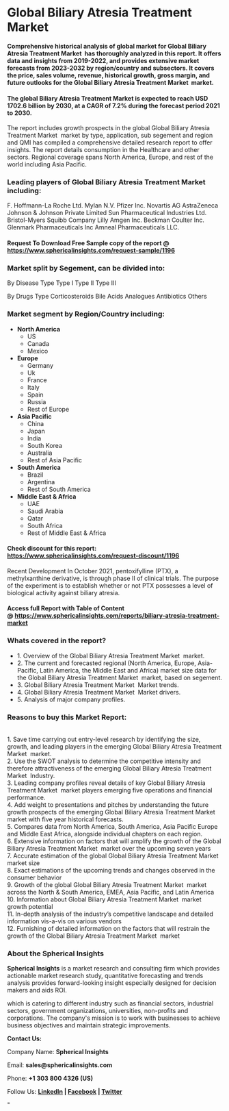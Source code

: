 <h1 class="news-post-title">Global Biliary Atresia Treatment Market</h1>
<p><strong>Comprehensive historical analysis of global market for Global Biliary Atresia Treatment Market&nbsp; has thoroughly analyzed in this report. It offers data and insights from 2019-2022, and provides extensive market forecasts from 2023-2032 by region/country and subsectors. It covers the price, sales volume, revenue, historical growth, gross margin, and future outlooks for the Global Biliary Atresia Treatment Market&nbsp; market.</strong></p>
<h4><strong>The global Biliary Atresia Treatment Market is expected to reach USD 1702.6 billion by 2030, at a CAGR of 7.2% during the forecast period 2021 to 2030.</strong></h4>
<p>The report includes growth prospects in the global Global Biliary Atresia Treatment Market&nbsp; market by type, application, sub segement and region and QMI has compiled a comprehensive detailed research report to offer insights. The report details consumption in the Healthcare and other sectors. Regional coverage spans North America, Europe, and rest of the world including Asia Pacific.</p>
<h3><strong>Leading players of Global Biliary Atresia Treatment Market&nbsp; including:</strong></h3>
<p>F. Hoffmann-La Roche Ltd. Mylan N.V. Pfizer Inc. Novartis AG AstraZeneca Johnson &amp; Johnson Private Limited Sun Pharmaceutical Industries Ltd. Bristol-Myers Squibb Company Lilly Amgen Inc. Beckman Coulter Inc. Glenmark Pharmaceuticals Inc Amneal Pharmaceuticals LLC.</p>
<h4>Request To Download Free Sample copy of the report  @ <a href="https://www.sphericalinsights.com/request-sample/1196">https://www.sphericalinsights.com/request-sample/1196</a></h4>
<h3><strong>Market split by Segement, can be divided into:</strong></h3>
<p>By Disease Type Type I Type II Type III</p>
<p>By Drugs Type Corticosteroids Bile Acids Analogues Antibiotics Others</p>
<h3><strong>Market segment by Region/Country including:</strong></h3>
<ul>
<li><strong>North America</strong>
<ul>
<li>US</li>
<li>Canada</li>
<li>Mexico</li>
</ul>
</li>
<li><strong>Europe</strong>
<ul>
<li>Germany</li>
<li>Uk</li>
<li>France</li>
<li>Italy</li>
<li>Spain</li>
<li>Russia</li>
<li>Rest of Europe</li>
</ul>
</li>
<li><strong>Asia Pacific</strong>
<ul>
<li>China</li>
<li>Japan</li>
<li>India</li>
<li>South Korea</li>
<li>Australia</li>
<li>Rest of Asia Pacific</li>
</ul>
</li>
<li><strong>South America</strong>
<ul>
<li>Brazil</li>
<li>Argentina</li>
<li>Rest of South America</li>
</ul>
</li>
<li><strong>Middle East &amp; Africa</strong>
<ul>
<li>UAE</li>
<li>Saudi Arabia</li>
<li>Qatar</li>
<li>South Africa</li>
<li>Rest of Middle East &amp; Africa</li>
</ul>
</li>
</ul>
<h4>Check discount for this report: <a href="https://www.sphericalinsights.com/request-discount/1196">https://www.sphericalinsights.com/request-discount/1196</a></h4>
<p>Recent Development In October 2021, pentoxifylline (PTX), a methylxanthine derivative, is through phase II of clinical trials. The purpose of the experiment is to establish whether or not PTX possesses a level of biological activity against biliary atresia.</p>
<h4>Access full Report with Table of Content @&nbsp;<a href="https://www.sphericalinsights.com/reports/biliary-atresia-treatment-market">https://www.sphericalinsights.com/reports/biliary-atresia-treatment-market</a>&nbsp;</h4>
<h3><strong>Whats covered in the report?</strong></h3>
<ul>
<li>1. Overview of the Global Biliary Atresia Treatment Market&nbsp; market.</li>
<li>2. The current and forecasted regional (North America, Europe, Asia-Pacific, Latin America, the Middle East and Africa) market size data for the Global Biliary Atresia Treatment Market&nbsp; market, based on segement.</li>
<li>3. Global Biliary Atresia Treatment Market&nbsp; Market trends.</li>
<li>4. Global Biliary Atresia Treatment Market&nbsp; Market drivers.</li>
<li>5. Analysis of major company profiles.</li>
</ul>
<h3><strong>Reasons to buy this Market Report:</strong></h3>
<p><br /> 1. Save time carrying out entry-level research by identifying the size, growth, and leading players in the emerging Global Biliary Atresia Treatment Market&nbsp; market.<br /> 2. Use the SWOT analysis to determine the competitive intensity and therefore attractiveness of the emerging Global Biliary Atresia Treatment Market&nbsp; Industry.<br /> 3. Leading company profiles reveal details of key Global Biliary Atresia Treatment Market&nbsp; market players emerging five operations and financial performance.<br /> 4. Add weight to presentations and pitches by understanding the future growth prospects of the emerging Global Biliary Atresia Treatment Market&nbsp; market with five year historical forecasts.<br /> 5. Compares data from North America, South America, Asia Pacific Europe and Middle East Africa, alongside individual chapters on each region.<br /> 6. Extensive information on factors that will amplify the growth of the Global Biliary Atresia Treatment Market&nbsp; market over the upcoming seven years<br /> 7. Accurate estimation of the global Global Biliary Atresia Treatment Market&nbsp; market size <br /> 8. Exact estimations of the upcoming trends and changes observed in the consumer behavior <br /> 9. Growth of the global Global Biliary Atresia Treatment Market&nbsp; market across the North &amp; South America, EMEA, Asia Pacific, and Latin America<br /> 10. Information about Global Biliary Atresia Treatment Market&nbsp; market growth potential<br /> 11. In-depth analysis of the industry&rsquo;s competitive landscape and detailed information vis-a-vis on various vendors<br /> 12. Furnishing of detailed information on the factors that will restrain the growth of the Global Biliary Atresia Treatment Market&nbsp; market</p>
<h3><strong>About the Spherical Insights</strong></h3>
<p><strong>Spherical Insights</strong> is a market research and consulting firm which provides actionable market research study, quantitative forecasting and trends analysis provides forward-looking insight especially designed for decision makers and aids ROI.</p>
<p>which is catering to different industry such as financial sectors, industrial sectors, government organizations, universities, non-profits and corporations. The company's mission is to work with businesses to achieve business objectives and maintain strategic improvements.</p>
<p><strong>Contact Us:</strong></p>
<p>Company Name: <strong>Spherical Insights</strong></p>
<p>Email: <strong>sales@sphericalinsights.com</strong></p>
<p>Phone: <strong>+1 303 800 4326 (US)</strong></p>
<p>Follow Us: <strong><a href="https://www.linkedin.com/company/spherical-insight/"><u>LinkedIn</u></a> | <a href="https://www.facebook.com/sphericalinsights22"><u>Facebook</u></a> | <a href="https://twitter.com/SInsights_US"><u>Twitter</u></a></strong></p>
<p>"</p>
